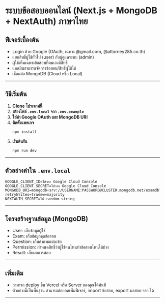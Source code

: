 # ระบบข้อสอบออนไลน์ (Next.js + MongoDB + NextAuth) ภาษาไทย

## ฟีเจอร์เบื้องต้น
- Login ด้วย Google (OAuth, เฉพาะ @gmail.com, @attorney285.co.th)
- แยกสิทธิ์ผู้ใช้ทั่วไป (user) กับผู้ดูแลระบบ (admin)
- ผู้ใช้เห็นเฉพาะข้อสอบที่ตนเองมีสิทธิ์
- แอดมินสามารถจัดการข้อสอบ/สิทธิ์ผู้ใช้ได้
- เชื่อมต่อ MongoDB (Cloud หรือ Local)

---

## วิธีเริ่มต้น

1. **Clone โปรเจกต์นี้**
2. **สร้างไฟล์ `.env.local` จาก `.env.example`**
3. **ใส่ค่า Google OAuth และ MongoDB URI**
4. **ติดตั้งแพคเกจ**
   ```bash
   npm install
   ```
5. **เริ่มต้นรัน**
   ```bash
   npm run dev
   ```

---

## ตัวอย่างค่าใน `.env.local`

```
GOOGLE_CLIENT_ID=ใส่จาก Google Cloud Console
GOOGLE_CLIENT_SECRET=ใส่จาก Google Cloud Console
MONGODB_URI=mongodb+srv://USERNAME:PASSWORD@CLUSTER.mongodb.net/examdb?retryWrites=true&w=majority
NEXTAUTH_SECRET=ใส่ random string
```

---

## โครงสร้างฐานข้อมูล (MongoDB)

- User: เก็บข้อมูลผู้ใช้
- Exam: เก็บข้อมูลชุดข้อสอบ
- Question: เก็บคำถามแต่ละข้อ
- Permission: กำหนดสิทธิ์ว่าผู้ใช้คนไหนทำข้อสอบไหนได้บ้าง
- Result: เก็บผลการสอบ

---

## เพิ่มเติม

- สามารถ deploy ขึ้น Vercel หรือ Server ของคุณได้ทันที
- ตัวอย่างนี้เป็นพื้นฐาน สามารถต่อยอดเพิ่มฟีเจอร์, import ข้อสอบ, export ผลสอบ ฯลฯ ได้

---